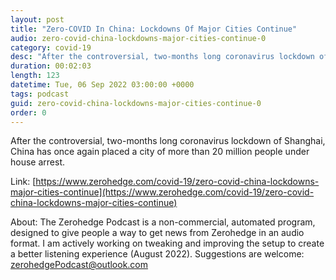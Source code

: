 ```yaml
---
layout: post
title: "Zero-COVID In China: Lockdowns Of Major Cities Continue"
audio: zero-covid-china-lockdowns-major-cities-continue-0
category: covid-19
desc: "After the controversial, two-months long coronavirus lockdown of Shanghai, China has once again placed a city of more than 20 million people under house arrest."
duration: 00:02:03
length: 123
datetime: Tue, 06 Sep 2022 03:00:00 +0000
tags: podcast
guid: zero-covid-china-lockdowns-major-cities-continue-0
order: 0
---
```

After the controversial, two-months long coronavirus lockdown of Shanghai, China has once again placed a city of more than 20 million people under house arrest.

Link: [https://www.zerohedge.com/covid-19/zero-covid-china-lockdowns-major-cities-continue](https://www.zerohedge.com/covid-19/zero-covid-china-lockdowns-major-cities-continue)

About: The Zerohedge Podcast is a non-commercial, automated program, designed to give people a way to get news from Zerohedge in an audio format.  I am actively working on tweaking and improving the setup to create a better listening experience (August 2022).  Suggestions are welcome: [zerohedgePodcast@outlook.com](mailto:zerohedgePodcast@outlook.com)